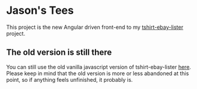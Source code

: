 # Jason's Tees

This project is the new Angular driven front-end to my [tshirt-ebay-lister](https://github.com/selfVSmind/tshirt-ebay-lister) project. 

## The old version is still there

You can still use the old vanilla javascript version of tshirt-ebay-lister [here](https://t-shirts.jasonlambert.io/old-version). Please keep in mind that the old version is more or less abandoned at this point, so if anything feels unfinished, it probably is.

